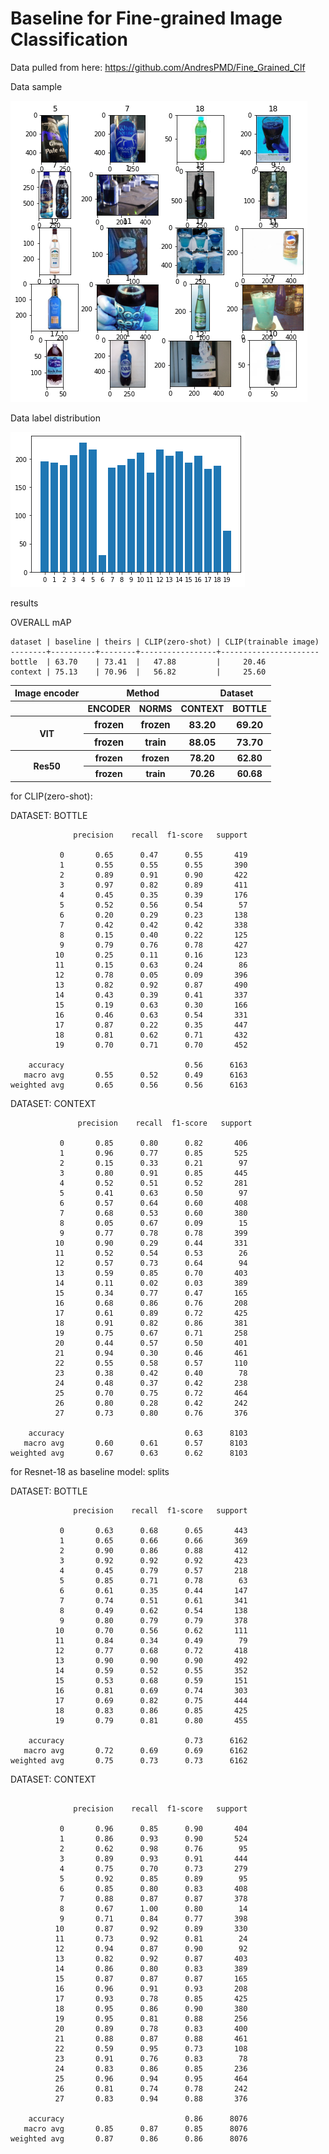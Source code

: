 # Baseline for Fine-grained Image Classification

Data pulled from here: https://github.com/AndresPMD/Fine_Grained_Clf

Data sample
<p align="left">
            <img src="imgs/data.png" alt="data"/>
</p> 

Data label distribution
<p align="left">
            <img src="imgs/data_distribution.png" alt="data distribution"/>
</p> 

results

OVERALL mAP
```
dataset | baseline | theirs | CLIP(zero-shot) | CLIP(trainable image)
--------+----------+--------+-----------------+----------------------
bottle  | 63.70    | 73.41  |   47.88         |     20.46
context | 75.13    | 70.96  |   56.82         |     25.60
``` 

<table>
<tr>
   <th colspan="7">Image encoder</th>
   <th colspan="7">Method</th>
   <th colspan="14">Dataset</th>
</tr>

<tr>
   <th colspan="7"></th>
   <th colspan="3">ENCODER</th>
   <th colspan="3">NORMS</th>
   <th colspan="7">CONTEXT</th>
   <th colspan="7">BOTTLE</th>
</tr>

<tr>
   <th colspan="7" rowspan="3">VIT</th>
</tr>

<tr>
   <th colspan="3" style="font-size:15px;">frozen</th>
   <th colspan="3" style="font-size:15px;">frozen</th>
   <th colspan="7" style="font-size:15px;">83.20</th>
   <th colspan="7" style="font-size:15px;">69.20</th>
</tr>

<tr>
   <th colspan="3" style="font-size:15px;">frozen</th>
   <th colspan="3" style="font-size:15px;">train</th>
   <th colspan="7" style="font-size:15px;">88.05</th>
   <th colspan="7" style="font-size:15px;">73.70</th>
</tr>

<tr>
   <th colspan="7" rowspan="4">Res50</th>
</tr>
<tr>
   <th colspan="3">frozen</th>
   <th colspan="3">frozen</th>
   <th colspan="7">78.20</th>
   <th colspan="7">62.80</th>
</tr>

<tr>
   <th colspan="3">frozen</th>
   <th colspan="3">train</th>
   <th colspan="7">70.26</th>
   <th colspan="7">60.68</th>
</tr>
</table>



for CLIP(zero-shot):

DATASET: BOTTLE
```
              precision    recall  f1-score   support

           0       0.65      0.47      0.55       419
           1       0.55      0.55      0.55       390
           2       0.89      0.91      0.90       422
           3       0.97      0.82      0.89       411
           4       0.45      0.35      0.39       176
           5       0.52      0.56      0.54        57
           6       0.20      0.29      0.23       138
           7       0.42      0.42      0.42       338
           8       0.15      0.40      0.22       125
           9       0.79      0.76      0.78       427
          10       0.25      0.11      0.16       123
          11       0.15      0.63      0.24        86
          12       0.78      0.05      0.09       396
          13       0.82      0.92      0.87       490
          14       0.43      0.39      0.41       337
          15       0.19      0.63      0.30       166
          16       0.46      0.63      0.54       331
          17       0.87      0.22      0.35       447
          18       0.81      0.62      0.71       432
          19       0.70      0.71      0.70       452

    accuracy                           0.56      6163
   macro avg       0.55      0.52      0.49      6163
weighted avg       0.65      0.56      0.56      6163
```

DATASET: CONTEXT
```
               precision    recall  f1-score   support

           0       0.85      0.80      0.82       406
           1       0.96      0.77      0.85       525
           2       0.15      0.33      0.21        97
           3       0.80      0.91      0.85       445
           4       0.52      0.51      0.52       281
           5       0.41      0.63      0.50        97
           6       0.57      0.64      0.60       408
           7       0.68      0.53      0.60       380
           8       0.05      0.67      0.09        15
           9       0.77      0.78      0.78       399
          10       0.90      0.29      0.44       331
          11       0.52      0.54      0.53        26
          12       0.57      0.73      0.64        94
          13       0.59      0.85      0.70       403
          14       0.11      0.02      0.03       389
          15       0.34      0.77      0.47       165
          16       0.68      0.86      0.76       208
          17       0.61      0.89      0.72       425
          18       0.91      0.82      0.86       381
          19       0.75      0.67      0.71       258
          20       0.44      0.57      0.50       401
          21       0.94      0.30      0.46       461
          22       0.55      0.58      0.57       110
          23       0.38      0.42      0.40        78
          24       0.48      0.37      0.42       238
          25       0.70      0.75      0.72       464
          26       0.80      0.28      0.42       242
          27       0.73      0.80      0.76       376

    accuracy                           0.63      8103
   macro avg       0.60      0.61      0.57      8103
weighted avg       0.67      0.63      0.62      8103
```

for Resnet-18 as baseline model: splits

DATASET: BOTTLE
```
              precision    recall  f1-score   support

           0       0.63      0.68      0.65       443
           1       0.65      0.66      0.66       369
           2       0.90      0.86      0.88       412
           3       0.92      0.92      0.92       423
           4       0.45      0.79      0.57       218
           5       0.85      0.71      0.78        63
           6       0.61      0.35      0.44       147
           7       0.74      0.51      0.61       341
           8       0.49      0.62      0.54       138
           9       0.80      0.79      0.79       378
          10       0.70      0.56      0.62       111
          11       0.84      0.34      0.49        79
          12       0.77      0.68      0.72       418
          13       0.90      0.90      0.90       492
          14       0.59      0.52      0.55       352
          15       0.53      0.68      0.59       151
          16       0.81      0.69      0.74       303
          17       0.69      0.82      0.75       444
          18       0.83      0.86      0.85       425
          19       0.79      0.81      0.80       455

    accuracy                           0.73      6162
   macro avg       0.72      0.69      0.69      6162
weighted avg       0.75      0.73      0.73      6162
```

DATASET: CONTEXT
```

              precision    recall  f1-score   support

           0       0.96      0.85      0.90       404
           1       0.86      0.93      0.90       524
           2       0.62      0.98      0.76        95
           3       0.89      0.93      0.91       444
           4       0.75      0.70      0.73       279
           5       0.92      0.85      0.89        95
           6       0.85      0.80      0.83       408
           7       0.88      0.87      0.87       378
           8       0.67      1.00      0.80        14
           9       0.71      0.84      0.77       398
          10       0.87      0.92      0.89       330
          11       0.73      0.92      0.81        24
          12       0.94      0.87      0.90        92
          13       0.82      0.92      0.87       403
          14       0.86      0.80      0.83       389
          15       0.87      0.87      0.87       165
          16       0.96      0.91      0.93       208
          17       0.93      0.78      0.85       425
          18       0.95      0.86      0.90       380
          19       0.95      0.81      0.88       256
          20       0.89      0.78      0.83       400
          21       0.88      0.87      0.88       461
          22       0.59      0.95      0.73       108
          23       0.91      0.76      0.83        78
          24       0.83      0.86      0.85       236
          25       0.96      0.94      0.95       464
          26       0.81      0.74      0.78       242
          27       0.83      0.94      0.88       376

    accuracy                           0.86      8076
   macro avg       0.85      0.87      0.85      8076
weighted avg       0.87      0.86      0.86      8076
```

